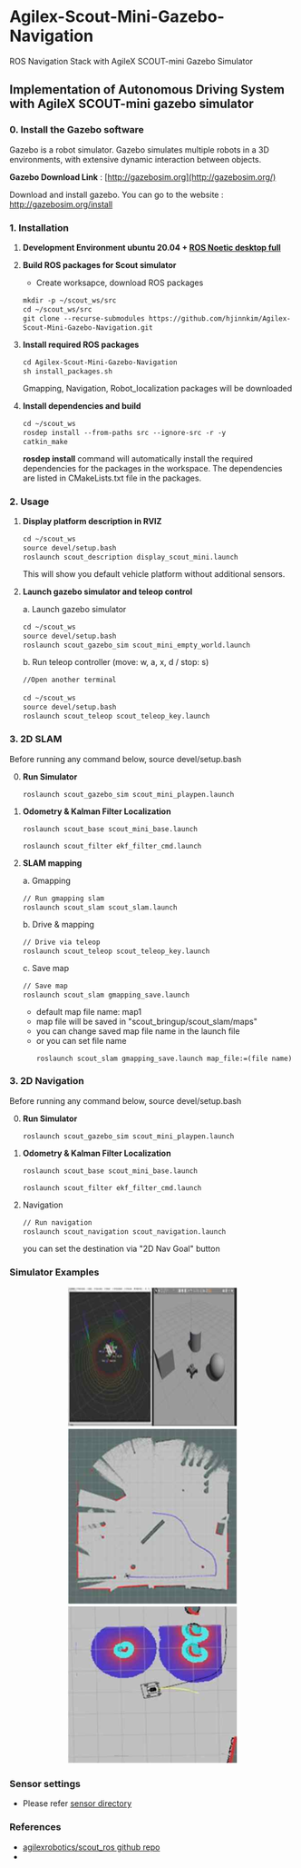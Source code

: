 # Agilex-Scout-Mini-Gazebo-Navigation
ROS Navigation Stack with AgileX SCOUT-mini Gazebo Simulator

## Implementation of Autonomous Driving System with AgileX SCOUT-mini gazebo simulator

### **0. Install the Gazebo software**

Gazebo is a robot simulator. Gazebo simulates multiple robots in a 3D environments, with extensive dynamic interaction between objects.

**Gazebo Download Link** : [http://gazebosim.org](http://gazebosim.org/)

Download and install gazebo. You can go to the website : <http://gazebosim.org/install>

### **1. Installation**

1. **Development Environment ubuntu 20.04 + [ROS Noetic desktop full](http://wiki.ros.org/noetic/Installation/Ubuntu)**

2. **Build ROS packages for Scout simulator**

    * Create worksapce, download ROS packages

    ```
    mkdir -p ~/scout_ws/src
    cd ~/scout_ws/src
    git clone --recurse-submodules https://github.com/hjinnkim/Agilex-Scout-Mini-Gazebo-Navigation.git
    ```

3. **Install required ROS packages**

    ```(dependencies) and build from source
    cd Agilex-Scout-Mini-Gazebo-Navigation
    sh install_packages.sh
    ```
    Gmapping, Navigation, Robot_localization packages will be downloaded


4. **Install dependencies and build**

    ```
    cd ~/scout_ws
    rosdep install --from-paths src --ignore-src -r -y
    catkin_make
    ```
    **rosdep install** command will automatically install the required dependencies for the packages in the workspace. The dependencies are listed in CMakeLists.txt file in the packages.
### **2. Usage**

1. **Display platform description in RVIZ**
    ```
    cd ~/scout_ws
    source devel/setup.bash
    roslaunch scout_description display_scout_mini.launch 
    ```
    This will show you default vehicle platform without additional sensors.

2. **Launch gazebo simulator and teleop control**

    a. Launch gazebo simulator
    ```
    cd ~/scout_ws
    source devel/setup.bash
    roslaunch scout_gazebo_sim scout_mini_empty_world.launch
    ```

    b. Run teleop controller (move: w, a, x, d / stop: s)

    ```
    //Open another terminal

    cd ~/scout_ws
    source devel/setup.bash
    roslaunch scout_teleop scout_teleop_key.launch 
    ```

### **3. 2D SLAM**

Before running any command below, source devel/setup.bash

0. **Run Simulator**

    ```
    roslaunch scout_gazebo_sim scout_mini_playpen.launch
    ```

1. **Odometry & Kalman Filter Localization**
    ```
    roslaunch scout_base scout_mini_base.launch
    ```
    ```
    roslaunch scout_filter ekf_filter_cmd.launch
    ```

2. **SLAM mapping**

    a. Gmapping

    ```
    // Run gmapping slam
    roslaunch scout_slam scout_slam.launch
    ```

    b. Drive & mapping

    ```
    // Drive via teleop
    roslaunch scout_teleop scout_teleop_key.launch
    ```

    c. Save map

    ```
    // Save map
    roslaunch scout_slam gmapping_save.launch
    ```
    - default map file name: map1
    - map file will be saved in "scout_bringup/scout_slam/maps"
    - you can change saved map file name in the launch file
    - or you can set file name
        ```
        roslaunch scout_slam gmapping_save.launch map_file:=(file name)
        ```

### 3. **2D Navigation**

Before running any command below, source devel/setup.bash

0. **Run Simulator**

    ```
    roslaunch scout_gazebo_sim scout_mini_playpen.launch
    ```

1. **Odometry & Kalman Filter Localization**

    ```
    roslaunch scout_base scout_mini_base.launch
    ```

    ```
    roslaunch scout_filter ekf_filter_cmd.launch
    ```

2. Navigation

    ```
    // Run navigation
    roslaunch scout_navigation scout_navigation.launch
    ```
    you can set the destination via "2D Nav Goal" button

### Simulator Examples

<p align="center">
<img src="/resources/3d lidar.png" width=300px>
<br>
<img src="/resources/slam.png" width=300px>
<br>
<img src="/resources/planning.png" width=300px>
</p>

### Sensor settings

- Please refer [sensor directory](/sensor)

### References

- [agilexrobotics/scout_ros github repo](https://github.com/agilexrobotics/scout_ros)
- 